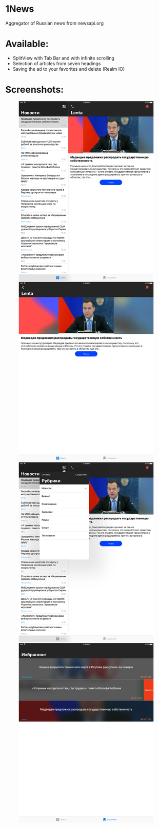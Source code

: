 # 1News
Aggregator of Russian news from newsapi.org

# Available:
* SplitView with Tab Bar and with infinite scrolling 
* Selection of articles from seven headings
* Saving the ad to your favorites and delete (Realm IO)

# Screenshots:
<p align="center">
  <img src="https://github.com/GkFoxes/1News/blob/master/Screenshots/0x0ss.jpg" width="420"/>
  <img src="https://github.com/GkFoxes/1News/blob/master/Screenshots/0x0ss-2.jpg" width="420"/>
  <img src="https://github.com/GkFoxes/1News/blob/master/Screenshots/0x0ss-3.jpg" width="420"/>
  <img src="https://github.com/GkFoxes/1News/blob/master/Screenshots/0x0ss-4.jpg" width="420"/>
</p>
